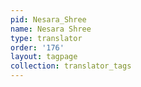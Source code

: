 ```yaml
---
pid: Nesara_Shree
name: Nesara Shree
type: translator
order: '176'
layout: tagpage
collection: translator_tags
---
```

